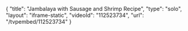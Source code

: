 {
    "title": "Jambalaya with Sausage and Shrimp Recipe",
    "type": "solo",
    "layout": "iframe-static",
    "videoId": "112523734",
    "url": "\/tvpembed\/112523734"
}